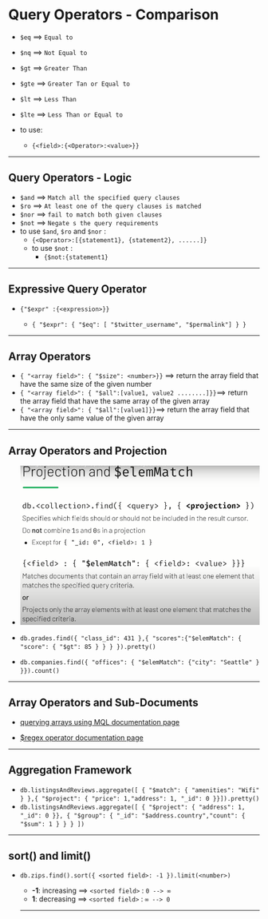 # Query Operators - Comparison

- `$eq` ==> `Equal to`
- `$nq` ==> `Not Equal to`
- `$gt` ==> `Greater Than`
- `$gte` ==> `Greater Tan or Equal to`
- `$lt` ==> `Less Than`
- `$lte` ==> `Less Than or Equal to`

- to use:
  - `{<field>:{<Operator>:<value>}}`

---

## Query Operators - Logic

- `$and` ==> `Match all the specified query clauses`
- `$ro` ==> `At least one of the query clauses is matched`
- `$nor` ==> `fail to match both given clauses`
- `$not` ==> `Negate s the query requirements`
- to use `$and`, `$ro` and `$nor` :
  - `{<Operator>:[{statement1}, {statement2}, ......]}`
  - to use `$not` :
    - `{$not:{statement1}`

---

## Expressive Query Operator

- `{"$expr" :{<expression>}}`

  - `{ "$expr": { "$eq": [ "$twitter_username", "$permalink"] } }`

---

## Array Operators

- `{ "<array field>": { "$size": <number>}}` ==> return the array field that have the same size of the given number
- `{ "<array field>": { "$all":[value1, value2 ........]}}`==> return the array field that have the same array of the given array
- `{ "<array field>": { "$all":[value1]}}`==> return the array field that have the only same value of the given array

---

## Array Operators and Projection

- ![projection](projection.png)
- `db.grades.find({ "class_id": 431 },{ "scores":{"$elemMatch": { "score": { "$gt": 85 } } } }).pretty()`

- `db.companies.find({ "offices": { "$elemMatch": {"city": "Seattle" } }}).count()`

---

## Array Operators and Sub-Documents

- [querying arrays using MQL documentation page](https://www.mongodb.com/docs/manual/tutorial/query-arrays/?_ga=2.268187662.1235056386.1666251659-1341371877.1665995333&_gac=1.15991298.1665995333.EAIaIQobChMIvIGumuzm-gIVx-J3Ch26ZgMsEAAYASAAEgKhVfD_BwE)

- [$regex operator documentation page](https://www.mongodb.com/docs/manual/reference/operator/query/regex/?_ga=2.224614682.1235056386.1666251659-1341371877.1665995333&_gac=1.242025782.1665995333.EAIaIQobChMIvIGumuzm-gIVx-J3Ch26ZgMsEAAYASAAEgKhVfD_BwE)

---

## Aggregation Framework

- `db.listingsAndReviews.aggregate([ { "$match": { "amenities": "Wifi" } },{ "$project": { "price": 1,"address": 1, "_id": 0 }}]).pretty()`
- `db.listingsAndReviews.aggregate([ { "$project": { "address": 1, "_id": 0 }}, { "$group": { "_id": "$address.country","count": { "$sum": 1 } } } ])`

---

## sort() and limit()

- `db.zips.find().sort({ <sorted field>: -1 }).limit(<number>)`

  - **-1**: increasing ==> `<sorted field>` :  `0 --> ∞`
  - **1**: decreasing ==> `<sorted field>` :  `∞ --> 0`
  ---
